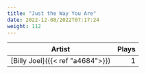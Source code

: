 ```yaml
---
title: "Just the Way You Are"
date: 2022-12-08/2022T07:17:24
weight: 112
---
```




 Artist | Plays 
----- | -----:
[Billy Joel]({{< ref "a4684">}}) | 1
